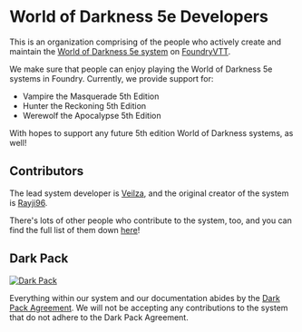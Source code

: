 # World of Darkness 5e Developers

This is an organization comprising of the people who actively create and maintain the [World of Darkness 5e system](https://foundryvtt.com/packages/vtm5e/) on [FoundryVTT](https://foundryvtt.com/).

We make sure that people can enjoy playing the World of Darkness 5e systems in Foundry. Currently, we provide support for:
* Vampire the Masquerade 5th Edition
* Hunter the Reckoning 5th Edition
* Werewolf the Apocalypse 5th Edition

With hopes to support any future 5th edition World of Darkness systems, as well!

## Contributors

The lead system developer is [Veilza](https://github.com/Veilza), and the original creator of the system is [Rayji96](https://github.com/Rayji96).

There's lots of other people who contribute to the system, too, and you can find the full list of them down [here](https://github.com/WoD5E-Developers/.github/blob/main/contributors.md)!

## Dark Pack

[![Dark Pack]][Dark Pack URL]

Everything within our system and our documentation abides by the [Dark Pack Agreement]. We will not be accepting any contributions to the system that do not adhere to the Dark Pack Agreement.

[Dark Pack]: https://s3-eu-north-1.amazonaws.com/pdx-campaign-wp-data/uploads/sites/10/2021/10/05102936/darkpack_logo2-300x300.png
[Dark Pack URL]: https://www.paradoxinteractive.com/games/world-of-darkness/community/dark-pack-agreement
[Dark Pack Agreement]: https://www.paradoxinteractive.com/games/world-of-darkness/community/dark-pack-agreement
